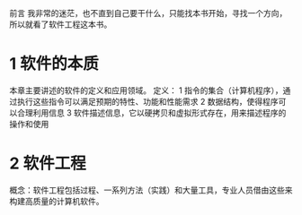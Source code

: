 
前言
我非常的迷茫，也不直到自己要干什么，只能找本书开始，寻找一个方向，所以就看了软件工程这本书。
# 1 软件的本质
本章主要讲述的软件的定义和应用领域。
定义：
1 指令的集合（计算机程序），通过执行这些指令可以满足预期的特性、功能和性能需求
2 数据结构，使得程序可以合理利用信息
3 软件描述信息，它以硬拷贝和虚拟形式存在，用来描述程序的操作和使用

# 2 软件工程
概念：软件工程包括过程、一系列方法（实践）和大量工具，专业人员借由这些来构建高质量的计算机软件。

<!--stackedit_data:
eyJoaXN0b3J5IjpbLTE4NTc3MTE2NDAsMTMwMDYzOTk1NCwtMj
EzMjI1NjgyNiw2NjA5ODU5OV19
-->